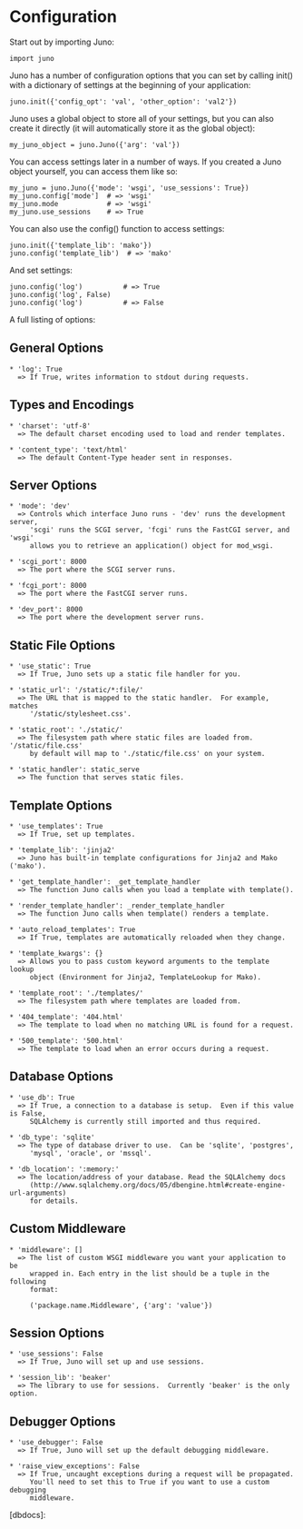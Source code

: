 
Configuration
=============

Start out by importing Juno:
    
    import juno

Juno has a number of configuration options that you can set by calling
init() with a dictionary of settings at the beginning of your application:
    
    juno.init({'config_opt': 'val', 'other_option': 'val2'})

Juno uses a global object to store all of your settings, but you can also
create it directly (it will automatically store it as the global object):
    
    my_juno_object = juno.Juno({'arg': 'val'})

You can access settings later in a number of ways.  If you created a Juno
object yourself, you can access them like so:
    
    my_juno = juno.Juno({'mode': 'wsgi', 'use_sessions': True})
    my_juno.config['mode']  # => 'wsgi'
    my_juno.mode            # => 'wsgi'
    my_juno.use_sessions    # => True

You can also use the config() function to access settings:
    
    juno.init({'template_lib': 'mako'})
    juno.config('template_lib')  # => 'mako'

And set settings:

    juno.config('log')          # => True
    juno.config('log', False)
    juno.config('log')          # => False

A full listing of options:

General Options
---------------

    * 'log': True
      => If True, writes information to stdout during requests.

Types and Encodings
-------------------

    * 'charset': 'utf-8'
      => The default charset encoding used to load and render templates.

    * 'content_type': 'text/html'
      => The default Content-Type header sent in responses.
  
Server Options
--------------

    * 'mode': 'dev'
      => Controls which interface Juno runs - 'dev' runs the development server,
         'scgi' runs the SCGI server, 'fcgi' runs the FastCGI server, and 'wsgi'
         allows you to retrieve an application() object for mod_wsgi.

    * 'scgi_port': 8000
      => The port where the SCGI server runs.

    * 'fcgi_port': 8000
      => The port where the FastCGI server runs.

    * 'dev_port': 8000
      => The port where the development server runs.

Static File Options
-------------------

    * 'use_static': True
      => If True, Juno sets up a static file handler for you.

    * 'static_url': '/static/*:file/'
      => The URL that is mapped to the static handler.  For example, matches
         '/static/stylesheet.css'.

    * 'static_root': './static/'
      => The filesystem path where static files are loaded from.  '/static/file.css'
         by default will map to './static/file.css' on your system.

    * 'static_handler': static_serve
      => The function that serves static files.

Template Options
----------------

    * 'use_templates': True
      => If True, set up templates.

    * 'template_lib': 'jinja2'
      => Juno has built-in template configurations for Jinja2 and Mako ('mako').

    * 'get_template_handler': _get_template_handler
      => The function Juno calls when you load a template with template().

    * 'render_template_handler': _render_template_handler
      => The function Juno calls when template() renders a template.

    * 'auto_reload_templates': True
      => If True, templates are automatically reloaded when they change.

    * 'template_kwargs': {}
      => Allows you to pass custom keyword arguments to the template lookup
         object (Environment for Jinja2, TemplateLookup for Mako).

    * 'template_root': './templates/'
      => The filesystem path where templates are loaded from.

    * '404_template': '404.html'
      => The template to load when no matching URL is found for a request.

    * '500_template': '500.html'
      => The template to load when an error occurs during a request.

Database Options
----------------

    * 'use_db': True
      => If True, a connection to a database is setup.  Even if this value is False,
         SQLAlchemy is currently still imported and thus required.

    * 'db_type': 'sqlite'
      => The type of database driver to use.  Can be 'sqlite', 'postgres',
         'mysql', 'oracle', or 'mssql'.

    * 'db_location': ':memory:'
      => The location/address of your database. Read the SQLAlchemy docs
         (http://www.sqlalchemy.org/docs/05/dbengine.html#create-engine-url-arguments)
         for details.

Custom Middleware
-----------------

    * 'middleware': []
      => The list of custom WSGI middleware you want your application to be
         wrapped in. Each entry in the list should be a tuple in the following
         format:

         ('package.name.Middleware', {'arg': 'value'})

Session Options
---------------

    * 'use_sessions': False
      => If True, Juno will set up and use sessions.

    * 'session_lib': 'beaker'
      => The library to use for sessions.  Currently 'beaker' is the only option.

Debugger Options
----------------

    * 'use_debugger': False
      => If True, Juno will set up the default debugging middleware.

    * 'raise_view_exceptions': False
      => If True, uncaught exceptions during a request will be propagated.
         You'll need to set this to True if you want to use a custom debugging
         middleware.


[dbdocs]: 
